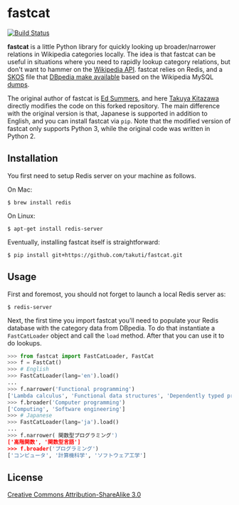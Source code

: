 fastcat
=======

[![Build Status](https://travis-ci.org/takuti/fastcat.svg?branch=master)](https://travis-ci.org/takuti/fastcat)

**fastcat** is a little Python library for quickly looking up broader/narrower 
relations in Wikipedia categories locally. The idea is that fastcat can be
useful in situations where you need to rapidly lookup category relations,
but don't want to hammer on the [Wikipedia
API](http://en.wikipedia.org/w/api.php). fastcat relies on Redis, and a 
[SKOS](http://downloads.dbpedia.org/3.9/en/skos_categories_en.nt.bz2) 
file that [DBpedia make available](http://wiki.dbpedia.org/services-resources/documentation/datasets) based on the Wikipedia MySQL
[dumps](http://dumps.wikimedia.org/enwiki/latest/).

The original author of fastcat is [Ed Summers](https://github.com/edsu/fastcat), and here [Takuya Kitazawa](https://github.com/takuti/) directly modifies the code on this forked repository. The main difference with the original version is that, Japanese is supported in addition to English, and you can install fastcat via `pip`. Note that the modified version of fastcat only supports Python 3, while the original code was written in Python 2.

## Installation

You first need to setup Redis server on your machine as follows.

On Mac:

```
$ brew install redis
```

On Linux:

```
$ apt-get install redis-server
```

Eventually, installing fastcat itself is straightforward:

```
$ pip install git+https://github.com/takuti/fastcat.git
```

## Usage

First and foremost, you should not forget to launch a local Redis server as:

```
$ redis-server
```

Next, the first time you import fastcat you'll need to populate your Redis database
with the category data from DBpedia. To do that instantiate a `FastCatLoader` object
and call the `load` method. After that you can use it to do lookups.

```python
>>> from fastcat import FastCatLoader, FastCat
>>> f = FastCat()
>>> # English
>>> FastCatLoader(lang='en').load()
...
>>> f.narrower('Functional programming')
['Lambda calculus', 'Functional data structures', 'Dependently typed programming', 'Higher-order functions', 'Implementation of functional programming languages', 'Recursion schemes', 'Combinatory logic', 'Functional languages']
>>> f.broader('Computer programming')
['Computing', 'Software engineering']
>>> # Japanese
>>> FastCatLoader(lang='ja').load()
...
>>> f.narrower( 関数型プログラミング')
['高階関数', '関数型言語']
>>> f.broader('プログラミング')
['コンピュータ', '計算機科学', 'ソフトウェア工学']
```

## License

[Creative Commons Attribution-ShareAlike 3.0](http://creativecommons.org/licenses/by-sa/3.0/)
